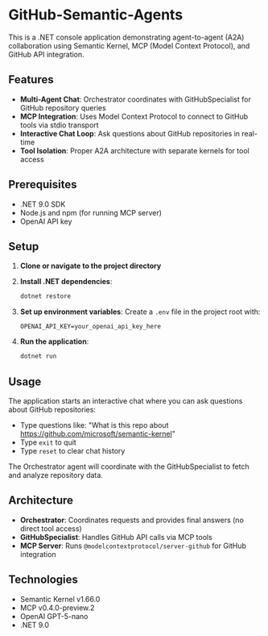 # GitHub-Semantic-Agents

This is a .NET console application demonstrating agent-to-agent (A2A) collaboration using Semantic Kernel, MCP (Model Context Protocol), and GitHub API integration.

## Features

- **Multi-Agent Chat**: Orchestrator coordinates with GitHubSpecialist for GitHub repository queries
- **MCP Integration**: Uses Model Context Protocol to connect to GitHub tools via stdio transport
- **Interactive Chat Loop**: Ask questions about GitHub repositories in real-time
- **Tool Isolation**: Proper A2A architecture with separate kernels for tool access

## Prerequisites

- .NET 9.0 SDK
- Node.js and npm (for running MCP server)
- OpenAI API key

## Setup

1. **Clone or navigate to the project directory**

2. **Install .NET dependencies**:
   ```bash
   dotnet restore
   ```

3. **Set up environment variables**:
   Create a `.env` file in the project root with:
   ```
   OPENAI_API_KEY=your_openai_api_key_here
   ```

4. **Run the application**:
   ```bash
   dotnet run
   ```

## Usage

The application starts an interactive chat where you can ask questions about GitHub repositories:

- Type questions like: "What is this repo about https://github.com/microsoft/semantic-kernel"
- Type `exit` to quit
- Type `reset` to clear chat history

The Orchestrator agent will coordinate with the GitHubSpecialist to fetch and analyze repository data.

## Architecture

- **Orchestrator**: Coordinates requests and provides final answers (no direct tool access)
- **GitHubSpecialist**: Handles GitHub API calls via MCP tools
- **MCP Server**: Runs `@modelcontextprotocol/server-github` for GitHub integration

## Technologies

- Semantic Kernel v1.66.0
- MCP v0.4.0-preview.2
- OpenAI GPT-5-nano
- .NET 9.0